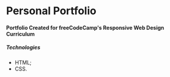 # Personal Portfolio

#### Portfolio Created for freeCodeCamp's Responsive Web Design Curriculum

##### Technologies

- HTML;
- CSS.